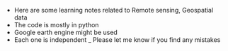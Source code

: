 - Here are some learning notes related to Remote sensing, Geospatial data
- The code is mostly in python
- Google earth engine might be used 
- Each one is independent
_ Please let me know if you find any mistakes